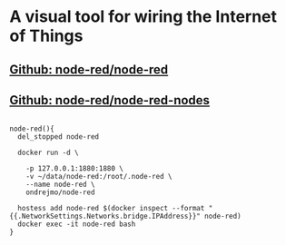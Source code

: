 # A visual tool for wiring the Internet of Things
## [Github: node-red/node-red](https://github.com/node-red/node-red)
## [Github: node-red/node-red-nodes](https://github.com/node-red/node-red-nodes)
<pre>
<code>
node-red(){  
  del_stopped node-red  

  docker run -d \  

    -p 127.0.0.1:1880:1880 \  
    -v ~/data/node-red:/root/.node-red \  
    --name node-red \  
    ondrejmo/node-red  

  hostess add node-red $(docker inspect --format "{{.NetworkSettings.Networks.bridge.IPAddress}}" node-red)  
  docker exec -it node-red bash  
}  
</code>
</pre>
